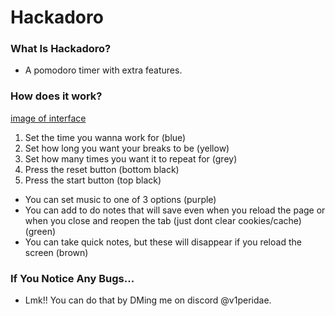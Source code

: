 # Hackadoro

### What Is Hackadoro?

- A pomodoro timer with extra features.

### How does it work?

[image of interface](assets/tutorial.png)

1. Set the time you wanna work for (blue)
2. Set how long you want your breaks to be (yellow)
3. Set how many times you want it to repeat for (grey)
4. Press the reset button (bottom black)
5. Press the start button (top black)

- You can set music to one of 3 options (purple)
- You can add to do notes that will save even when you reload the page or when you close and reopen the tab (just dont clear cookies/cache)(green)
- You can take quick notes, but these will disappear if you reload the screen (brown)

### If You Notice Any Bugs...

- Lmk!! You can do that by DMing me on discord @v1peridae.
